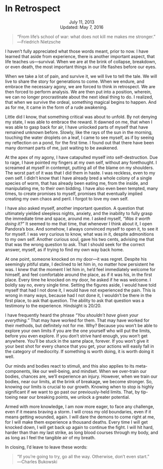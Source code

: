 In Retrospect
=============

<center>July 11, 2013</center>
<center>Updated: May 7, 2016</center>

>“From life’s school of war: what does not kill me makes me stronger.”<br>
>―Friedrich Nietzsche

I haven’t fully appreciated what those words meant, prior to now. I
have learned that aside from experience, there is another important
aspect, that life teaches us—survival. When we are at the brink of
collapse, breakdown, or even death, the most important things in our
life flashes before our eyes.

When we take a lot of pain, and survive it, we will live to tell the
tale. We will live to share the story for generations to come. When we
endure, and embrace the necessary agony, we are forced to think in
retrospect. We are then forced to perform analysis. We are then put
into a position, wherein, we can no longer procrastinate about the
next ideal thing to do. I realized, that when we survive the ordeal,
something magical begins to happen. And as for me, it came in the form
of a rude awakening.

Little did I know, that something critical was about to unfold. By not
denying my state, I was able to embrace the reward. It dawned on me,
that when I was able to gasp back for air, I have unlocked parts of
myself that have remained unknown before. Slowly, like the rays of the
sun in the morning, touching the water droplets on a leaf, I came to
see myself, as if by seeing my reflection on a pond, for the first
time. I found out that there have been many dormant parts of me, just
waiting to be awakened.

At the apex of my agony, I have catapulted myself into
self-destruction. Due to rage, I have pointed my fingers at my own
self, without any forethought. I screamed at myself in contempt,
putting all of the blame on my shoulders. The worst part of it was
that I did them in haste. I was reckless, even to my own self. I
didn’t know that I have already bred a whole colony of a single
species of worm, that has already been eating me, from the inside, and
manipulating me, to their own bidding. I have also even been tempted,
many times, to create promises to myself, promises that eventually
implied creating my own chaos and peril. I forgot to love my own self.

I have also asked myself, another important question. A question that
ultimately yielded sleepless nights, anxiety, and the inability to
fully grasp the immediate time and space, around me. I asked myself,
_“Was it worth doing it?”_ It seemed to me that time, that whenever I
think about it, I open Pandora’s box. And somehow, I always convinced
myself to open it, to see it for myself. I was very curious to know,
what was in it, despite admonitions to my own self. Another curious
soul, gave his two cents, advising me that that was the wrong question
to ask. That I should seek for the correct answer, myself, as if
trying to find my own way back home.

At one point, someone knocked on my door—it was regret. Despite his
seemingly pitiful state, I declined to let him in, no matter how
persistent he was. I knew that the moment I let him in, he’d feel
immediately welcome for himself, and feel comfortable around the
place, as if it was his, in the first place. Every time he knocked on
my door, he asked if he was welcome. I boldly say no, every single
time. Setting the figures aside, I would have told myself that had I
not done it, I would have not experienced the pain. This is wrong in
many ways, because had I not done it, I wouldn’t be there in the first
place, to ask that question. The ability to ask that question was a
testimony to the experience. Hindsight is 20/20.

I have frequently heard the phrase _“You shouldn’t have given your everything.”_
That may have worked for them. That may have worked for
their methods, but definitely not for me. Why? Because you won’t be
able to explore your own limits if you are the one yourself who will
put the limits, before you even explore. If you don’t strive hard
enough, you won’t get anywhere. You’ll be stuck in the same place,
forever. If you won’t give it your best shot for every chance that you
get, your actions will easily fall in the category of mediocrity. If
something is worth doing, it is worth doing it well.

Our minds and bodies react to stimuli, and this also applies to its
meta-components, like our well-being, and mindset. When we over-train
our bodies, chances are, we’ll experience an injury. However, when we
train our bodies, near our limits, at the brink of breakage, we become
stronger. So, knowing our limits is crucial to our growth. Knowing
when to stop is highly significant if we want to go past our
previously-held limits. That, by tip-toeing near our breaking points,
we unlock a greater potential.

Armed with more knowledge, I am now more eager, to face any challenge,
even if it means braving a storm. I will cross my old boundaries, even
if it means getting wounded, again. I will dare the demons to come
right at me, for I will make them experience a thousand deaths. Every
time I will get knocked down, I will get back up again to continue the
fight. I will hit hard, harder than than my last strike, as long blood
courses through my body, and as long as I feel the tangible air of my
breath.

In closing, I’d leave to leave these words:

>“If you’re going to try, go all the way. Otherwise, don’t even start.”<br>
>―Charles Bukowski

